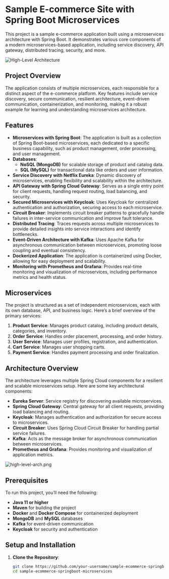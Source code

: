 # Sample E-commerce Site with Spring Boot Microservices

This project is a sample e-commerce application built using a microservices architecture with Spring Boot. It demonstrates various core components of a modern microservices-based application, including service discovery, API gateway, distributed tracing, security, and more.

![High-Level Architecture](high-level-arch.png)

## Project Overview

The application consists of multiple microservices, each responsible for a distinct aspect of the e-commerce platform. Key features include service discovery, secure communication, resilient architecture, event-driven communication, containerization, and monitoring, making it a robust example for learning and understanding microservices architecture.

## Features

- **Microservices with Spring Boot**: The application is built as a collection of Spring Boot-based microservices, each dedicated to a specific business capability, such as product management, order processing, and user management.
- **Databases**:
  - **NoSQL (MongoDB)** for scalable storage of product and catalog data.
  - **SQL (MySQL)** for transactional data like orders and user information.
- **Service Discovery with Netflix Eureka**: Dynamic discovery of microservices, enabling flexibility and scalability within the architecture.
- **API Gateway with Spring Cloud Gateway**: Serves as a single entry point for client requests, handling request routing, load balancing, and security.
- **Secured Microservices with Keycloak**: Uses Keycloak for centralized authentication and authorization, securing access to each microservice.
- **Circuit Breaker**: Implements circuit breaker patterns to gracefully handle failures in inter-service communication and improve fault tolerance.
- **Distributed Tracing**: Traces requests across multiple microservices to provide detailed insights into service interactions and identify bottlenecks.
- **Event-Driven Architecture with Kafka**: Uses Apache Kafka for asynchronous communication between microservices, promoting loose coupling and eventual consistency.
- **Dockerized Application**: The application is containerized using Docker, allowing for easy deployment and scalability.
- **Monitoring with Prometheus and Grafana**: Provides real-time monitoring and visualization of microservices, including performance metrics and health status.

## Microservices

The project is structured as a set of independent microservices, each with its own database, API, and business logic. Here’s a brief overview of the primary services:

1. **Product Service**: Manages product catalog, including product details, categories, and inventory.
2. **Order Service**: Handles order placement, processing, and order history.
3. **User Service**: Manages user profiles, registration, and authentication.
4. **Cart Service**: Manages user shopping carts.
5. **Payment Service**: Handles payment processing and order finalization.

## Architecture Overview

The architecture leverages multiple Spring Cloud components for a resilient and scalable microservices setup. Here are some key architectural components:

- **Eureka Server**: Service registry for discovering available microservices.
- **Spring Cloud Gateway**: Central gateway for all client requests, providing load balancing and routing.
- **Keycloak**: Manages authentication and authorization for secure access to microservices.
- **Circuit Breaker**: Uses Spring Cloud Circuit Breaker for handling partial service failures.
- **Kafka**: Acts as the message broker for asynchronous communication between microservices.
- **Prometheus and Grafana**: Provides monitoring and visualization of application metrics.

![high-level-arch.png](Resources/Fhigh-level-arch.png)


## Prerequisites

To run this project, you’ll need the following:

- **Java 11 or higher**
- **Maven** for building the project
- **Docker** and **Docker Compose** for containerized deployment
- **MongoDB** and **MySQL** databases
- **Kafka** for event-driven communication
- **Keycloak** for security and authentication

## Setup and Installation

1. **Clone the Repository**:
   ```bash
   git clone https://github.com/your-username/sample-ecommerce-springboot-microservices.git
   cd sample-ecommerce-springboot-microservices
